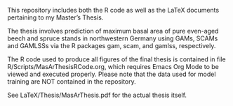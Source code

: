 This repository includes both the R code as well as the LaTeX documents pertaining to my Master’s Thesis.

The thesis involves prediction of maximum basal area of pure even-aged beech and spruce stands in northwestern Germany using GAMs, SCAMs and GAMLSSs via the R packages gam, scam, and gamlss, respectively.

The R code used to produce all figures of the final thesis is contained in file R/Scripts/MasArThesisRCode.org, which requires Emacs Org Mode to be viewed and executed properly. Please note that the data used for model training are NOT contained in the repository.

See LaTeX/Thesis/MasArThesis.pdf for the actual thesis itself.
